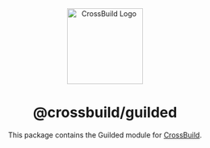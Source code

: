 <div align="center">
<img width="150" height="150" src="https://cdn.buape.com/crossbuild.png" alt="CrossBuild Logo" />

<h1 align="center"><b>@crossbuild/guilded</b></h1>

This package contains the Guilded module for [CrossBuild](https://npmjs.com/package/crossbuild).

</div>
